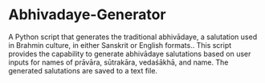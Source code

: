 # Abhivadaye-Generator
A Python script that generates the traditional abhivādaye, a salutation used in Brahmin culture, in either Sanskrit or English formats.. This script provides the capability to generate abhivādaye salutations based on user inputs for names of prāvāra, sūtrakāra, vedaśākhā, and name. The generated salutations are saved to a text file.
